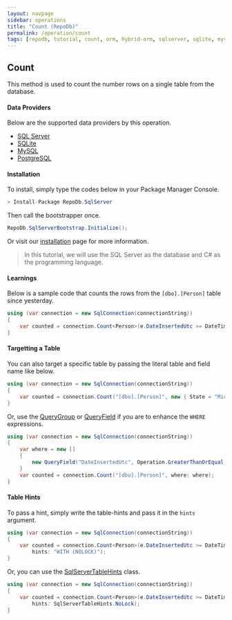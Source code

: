```yaml
---
layout: navpage
sidebar: operations
title: "Count (RepoDb)"
permalink: /operation/count
tags: [repodb, tutorial, count, orm, hybrid-orm, sqlserver, sqlite, mysql, postgresql]
---
```


## Count

This method is used to count the number rows on a single table from the database.

#### Data Providers

Below are the supported data providers by this operation.

- [SQL Server](https://www.nuget.org/packages/RepoDb.SqlServer)
- [SQLite](https://www.nuget.org/packages/RepoDb.SqLite)
- [MySQL](https://www.nuget.org/packages/RepoDb.MySql)
- [PostgreSQL](https://www.nuget.org/packages/RepoDb.PostgreSql)

#### Installation

To install, simply type the codes below in your Package Manager Console.

```csharp
> Install-Package RepoDb.SqlServer
```

Then call the bootstrapper once.

```csharp
RepoDb.SqlServerBootstrap.Initialize();
```

Or visit our [installation](/tutorial/installation) page for more information.

> In this tutorial, we will use the SQL Server as the database and C# as the programming language.

#### Learnings

Below is a sample code that counts the rows from the `[dbo].[Person]` table since yesterday.

```csharp
using (var connection = new SqlConnection(connectionString))
{
	var counted = connection.Count<Person>(e.DateInsertedUtc >= DateTime.UtcNow.Date.AddDays(-1));
}
```

#### Targetting a Table

You can also target a specific table by passing the literal table and field name like below.

```csharp
using (var connection = new SqlConnection(connectionString))
{
	var counted = connection.Count("[dbo].[Person]", new { State = "Michigan" });
}
```

Or, use the [QueryGroup](/class/querygroup) or [QueryField](/class/queryfield) if you are to enhance the `WHERE` expressions.

```csharp
using (var connection = new SqlConnection(connectionString))
{
	var where = new []
	{
		new QueryField("DateInsertedUtc", Operation.GreaterThanOrEqual, DateTime.UtcNow.Date.AddDays(-1))
	}
	var counted = connection.Count("[dbo].[Person]", where: where);
}
```

#### Table Hints

To pass a hint, simply write the table-hints and pass it in the `hints` argument.

```csharp
using (var connection = new SqlConnection(connectionString))
{
	var counted = connection.Count<Person>(e.DateInsertedUtc >= DateTime.UtcNow.Date.AddDays(-1),
		hints: "WITH (NOLOCK)");
}
```

Or, you can use the [SqlServerTableHints](/class/sqlservertablehints) class.

```csharp
using (var connection = new SqlConnection(connectionString))
{
	var counted = connection.Count<Person>(e.DateInsertedUtc >= DateTime.UtcNow.Date.AddDays(-1),
		hints: SqlServerTableHints.NoLock);
}
```
